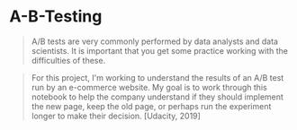 # A-B-Testing
> A/B tests are very commonly performed by data analysts and data scientists. It is important that you get some practice working with the difficulties of these.

> For this project, I'm working to understand the results of an A/B test run by an e-commerce website. My goal is to work through this notebook to help the company understand if they should implement the new page, keep the old page, or perhaps run the experiment longer to make their decision. [Udacity, 2019]
